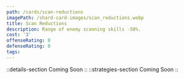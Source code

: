 ```yaml
---
path: /cards/scan-reductions
imagePath: /shard-card-images/scan_reductions.webp
title: Scan Reductions
description: Range of enemy scanning skills -50%.
cost: '3'
offenseRating: 0
defenseRating: 0
tags:
---
```

::details-section
Coming Soon
::
::strategies-section
Coming Soon
::